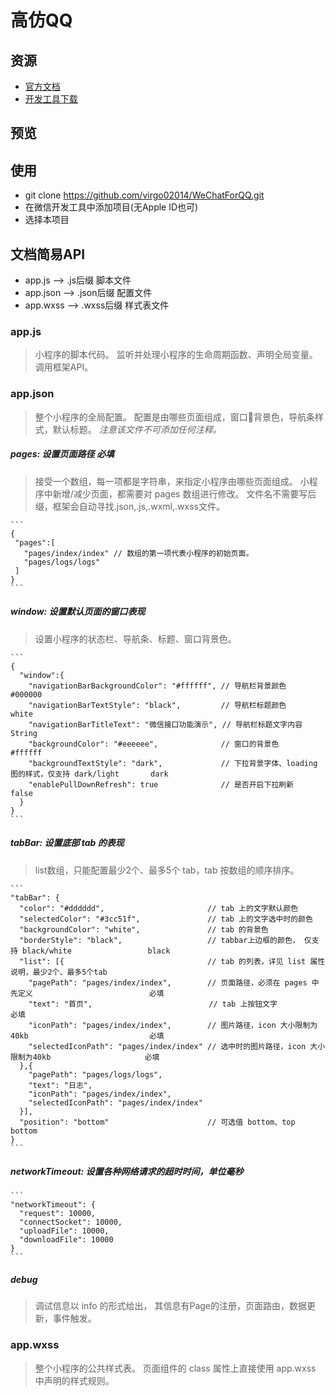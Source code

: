 # 高仿QQ

## 资源
<!-- * [TODO](https://mp.weixin.qq.com/wxopen/wacontractorpage?action=remit_verify&lang=zh_CN&token=479859393) -->
* [官方文档](https://mp.weixin.qq.com/debug/wxadoc/dev/api/?t=20161102)
* [开发工具下载](https://mp.weixin.qq.com/debug/wxadoc/dev/devtools/download.html?t=20161107)

## 预览

## 使用
+ git clone https://github.com/virgo02014/WeChatForQQ.git
+ 在微信开发工具中添加项目(无Apple ID也可)
+ 选择本项目

## 文档简易API
* app.js   --> .js后缀 脚本文件
* app.json --> .json后缀 配置文件
* app.wxss --> .wxss后缀 样式表文件

### app.js
> 小程序的脚本代码。
监听并处理小程序的生命周期函数、声明全局变量。
调用框架API。

### app.json
> 整个小程序的全局配置。
配置是由哪些页面组成，窗口背景色，导航条样式，默认标题。
_注意该文件不可添加任何注释。_

##### pages: 设置页面路径 必填
> 接受一个数组，每一项都是字符串，来指定小程序由哪些页面组成。
小程序中新增/减少页面，都需要对 pages 数组进行修改。
文件名不需要写后缀，框架会自动寻找.json,.js,.wxml,.wxss文件。

    ```
    {
     "pages":[
       "pages/index/index" // 数组的第一项代表小程序的初始页面。
       "pages/logs/logs"
     ]
    }
    ```

##### window: 设置默认页面的窗口表现
> 设置小程序的状态栏、导航条、标题、窗口背景色。

    ```
    {
      "window":{
        "navigationBarBackgroundColor": "#ffffff", // 导航栏背景颜色                                        #000000
        "navigationBarTextStyle": "black",         // 导航栏标题颜色                                        white
        "navigationBarTitleText": "微信接口功能演示", // 导航栏标题文字内容                                    String
        "backgroundColor": "#eeeeee",              // 窗口的背景色                                         #ffffff
        "backgroundTextStyle": "dark",             // 下拉背景字体、loading 图的样式，仅支持 dark/light       dark
        "enablePullDownRefresh": true              // 是否开启下拉刷新                                      false
      }
    }
    ```

##### tabBar: 设置底部 tab 的表现
> list数组，只能配置最少2个、最多5个 tab，tab 按数组的顺序排序。

    ```
    "tabBar": {
      "color": "#dddddd",                       // tab 上的文字默认颜色
      "selectedColor": "#3cc51f",               // tab 上的文字选中时的颜色
      "backgroundColor": "white",               // tab 的背景色
      "borderStyle": "black",                   // tabbar上边框的颜色， 仅支持 black/white                 black
      "list": [{                                // tab 的列表，详见 list 属性说明，最少2个、最多5个tab
        "pagePath": "pages/index/index",        // 页面路径，必须在 pages 中先定义                          必填
        "text": "首页",                          // tab 上按钮文字                                        必填
        "iconPath": "pages/index/index",        // 图片路径，icon 大小限制为40kb                           必填
        "selectedIconPath": "pages/index/index" // 选中时的图片路径，icon 大小限制为40kb                     必填
      },{
        "pagePath": "pages/logs/logs",
        "text": "日志",
        "iconPath": "pages/index/index",
        "selectedIconPath": "pages/index/index"
      }],
      "position": "bottom"                      // 可选值 bottom、top                                    bottom
    }
    ```

##### networkTimeout: 设置各种网络请求的超时时间，单位毫秒
    ```
    "networkTimeout": {
      "request": 10000,
      "connectSocket": 10000,
      "uploadFile": 10000,
      "downloadFile": 10000
    }
    ```

##### debug
> 调试信息以 info 的形式给出，
其信息有Page的注册，页面路由，数据更新，事件触发。

### app.wxss
> 整个小程序的公共样式表。
页面组件的 class 属性上直接使用 app.wxss 中声明的样式规则。
